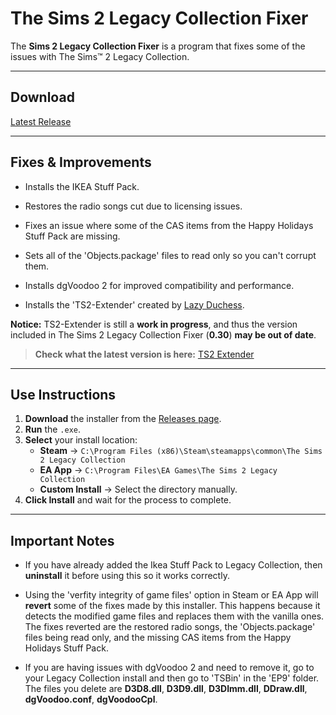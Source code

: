 # The Sims 2 Legacy Collection Fixer



The **Sims 2 Legacy Collection Fixer** is a program that fixes some of the issues with The Sims™ 2 Legacy Collection. 

---

##  **Download**
[Latest Release](https://github.com/yourusername/yourrepo/releases)

---

## **Fixes & Improvements**
- Installs the IKEA Stuff Pack.

- Restores the radio songs cut due to licensing issues.

- Fixes an issue where some of the CAS items from the Happy Holidays Stuff Pack are missing.

- Sets all of the 'Objects.package' files to read only so you can't corrupt them.

- Installs dgVoodoo 2 for improved compatibility and performance.

- Installs the 'TS2-Extender' created by [Lazy Duchess](https://www.tumblr.com/lazyduchess).

**Notice:** TS2-Extender is still a **work in progress**, and thus the version included in The Sims 2 Legacy Collection Fixer (**0.30**) **may be out of date**.

> **Check what the latest version is here:** [TS2 Extender](https://github.com/LazyDuchess/TS2-Extender/releases/tag/0.3.0)

---

## **Use Instructions**
1. **Download** the installer from the [Releases page](https://github.com/yourusername/yourrepo/releases).  
2. **Run** the `.exe`.  
3. **Select** your install location:
   - **Steam** → `C:\Program Files (x86)\Steam\steamapps\common\The Sims 2 Legacy Collection`
   - **EA App** → `C:\Program Files\EA Games\The Sims 2 Legacy Collection`
   - **Custom Install** → Select the directory manually.
4. **Click Install** and wait for the process to complete. 

---

## **Important Notes**
- If you have already added the Ikea Stuff Pack to Legacy Collection, then **uninstall** it before using this so it works correctly.

- Using the 'verfity integrity of game files' option in Steam or EA App will **revert** some of the fixes made by this installer. This happens because it detects the modified game files and replaces them with the vanilla ones. The fixes reverted are the restored radio songs, the 'Objects.package' files being read only, and the missing CAS items from the Happy Holidays Stuff Pack.

- If you are having issues with dgVoodoo 2 and need to remove it, go to your Legacy Collection install and then go to 'TSBin' in the 'EP9' folder. The files you delete are **D3D8.dll**, **D3D9.dll**, **D3DImm.dll**, **DDraw.dll**, **dgVoodoo.conf**, **dgVoodooCpl**.
